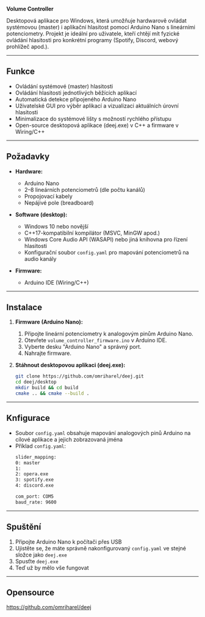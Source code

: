 **Volume Controller**  


Desktopová aplikace pro Windows, která umožňuje hardwarově ovládat systémovou (master) i aplikační hlasitost pomocí Arduino Nano s lineárními potenciometry. Projekt je ideální pro uživatele, kteří chtějí mít fyzické ovládání hlasitosti pro konkrétní programy (Spotify, Discord, webový prohlížeč apod.).

---

## Funkce

- Ovládání systémové (master) hlasitosti  
- Ovládání hlasitosti jednotlivých běžících aplikací  
- Automatická detekce připojeného Arduino Nano  
- Uživatelské GUI pro výběr aplikací a vizualizaci aktuálních úrovní hlasitosti  
- Minimalizace do systémové lišty s možností rychlého přístupu  
- Open-source desktopová aplikace (deej.exe) v C++ a firmware v Wiring/C++

---

## Požadavky

- **Hardware:**
  - Arduino Nano  
  - 2–8 lineárních potenciometrů (dle počtu kanálů)  
  - Propojovací kabely  
  - Nepájivé pole (breadboard)

- **Software (desktop):**
  - Windows 10 nebo novější  
  - C++17-kompatibilní kompilátor (MSVC, MinGW apod.)  
  - Windows Core Audio API (WASAPI) nebo jiná knihovna pro řízení hlasitosti  
  - Konfigurační soubor `config.yaml` pro mapování potenciometrů na audio kanály

- **Firmware:**
  - Arduino IDE (Wiring/C++)

---

## Instalace

1. **Firmware (Arduino Nano):**  
   1. Připojte lineární potenciometry k analogovým pinům Arduino Nano.  
   2. Otevřete `volume_controller_firmware.ino` v Arduino IDE.  
   3. Vyberte desku "Arduino Nano" a správný port.  
   4. Nahrajte firmware.

2. **Stáhnout desktopovou aplikaci (deej.exe):**  
   ```bash
   git clone https://github.com/omriharel/deej.git
   cd deej/desktop
   mkdir build && cd build
   cmake .. && cmake --build .

---   

## Knfigurace

- Soubor `config.yaml` obsahuje mapování analogových pinů Arduino na cílové aplikace a jejich zobrazovaná jména
- Příklad `config.yaml`:
  ```bash
  slider_mapping:
  0: master
  1: 
  2: opera.exe
  3: spotify.exe
  4: discord.exe

  com_port: COM5
  baud_rate: 9600

---

## Spuštění

  1. Připojte Arduino Nano k počítači přes USB
  2. Ujistěte se, že máte správně nakonfigurovaný `config.yaml` ve stejné složce jako `deej.exe`
  3. Spusťte `deej.exe`
  4. Teď už by mělo vše fungovat

---

## Opensource
  
 https://github.com/omriharel/deej
  
